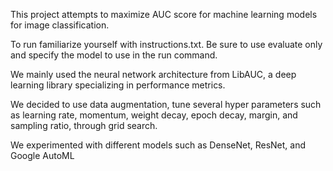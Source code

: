 This project attempts to maximize AUC score for machine learning models for image classification. 

To run familiarize yourself with instructions.txt. Be sure to use evaluate only and specify the model to use in the run command.

We mainly used the neural network architecture from LibAUC, a deep learning library specializing in performance metrics. 

We decided to use data augmentation, tune several hyper parameters such as learning rate, momentum, weight decay, epoch decay, margin, and sampling ratio, through grid search.

We experimented with different models such as DenseNet, ResNet, and Google AutoML
